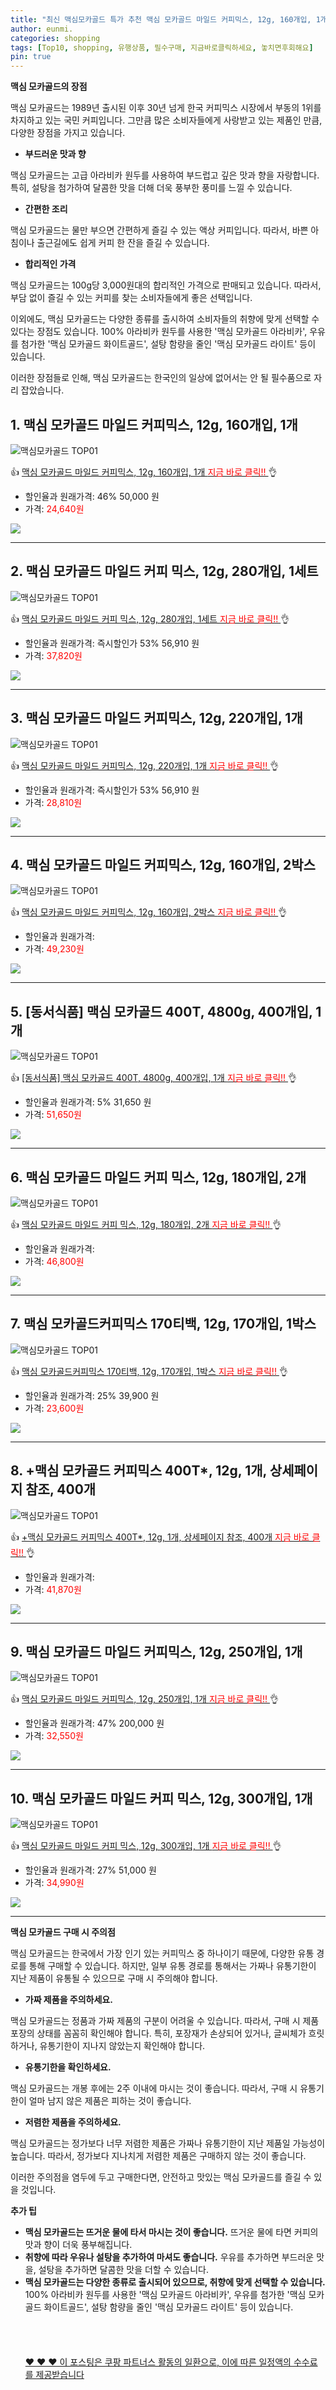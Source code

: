 ```yaml
---
title: "최신 맥심모카골드 특가 추천 맥심 모카골드 마일드 커피믹스, 12g, 160개입, 1개 비교 장점"
author: eunmi.
categories: shopping
tags: [Top10, shopping, 유행상품, 필수구매, 지금바로클릭하세요, 놓치면후회해요]
pin: true
---
```

**맥심 모카골드의 장점**

맥심 모카골드는 1989년 출시된 이후 30년 넘게 한국 커피믹스 시장에서 부동의 1위를 차지하고 있는 국민 커피입니다. 그만큼 많은 소비자들에게 사랑받고 있는 제품인 만큼, 다양한 장점을 가지고 있습니다.

* **부드러운 맛과 향**

맥심 모카골드는 고급 아라비카 원두를 사용하여 부드럽고 깊은 맛과 향을 자랑합니다. 특히, 설탕을 첨가하여 달콤한 맛을 더해 더욱 풍부한 풍미를 느낄 수 있습니다.

* **간편한 조리**

맥심 모카골드는 물만 부으면 간편하게 즐길 수 있는 액상 커피입니다. 따라서, 바쁜 아침이나 출근길에도 쉽게 커피 한 잔을 즐길 수 있습니다.

* **합리적인 가격**

맥심 모카골드는 100g당 3,000원대의 합리적인 가격으로 판매되고 있습니다. 따라서, 부담 없이 즐길 수 있는 커피를 찾는 소비자들에게 좋은 선택입니다.

이외에도, 맥심 모카골드는 다양한 종류를 출시하여 소비자들의 취향에 맞게 선택할 수 있다는 장점도 있습니다. 100% 아라비카 원두를 사용한 '맥심 모카골드 아라비카', 우유를 첨가한 '맥심 모카골드 화이트골드', 설탕 함량을 줄인 '맥심 모카골드 라이트' 등이 있습니다.

이러한 장점들로 인해, 맥심 모카골드는 한국인의 일상에 없어서는 안 될 필수품으로 자리 잡았습니다.

   

## 1. 맥심 모카골드 마일드 커피믹스, 12g, 160개입, 1개

![맥심모카골드 TOP01](https://thumbnail6.coupangcdn.com/thumbnails/remote/230x230ex/image/retail/images/4282376875770945-55003122-84cd-4bb6-860f-25e4f7e5eece.jpg)


👍 [맥심 모카골드 마일드 커피믹스, 12g, 160개입, 1개 <font color=red> 지금 바로 클릭!! </font> ](https://link.coupang.com/re/AFFSDP?lptag=AF3617701&subid=GithubCoopas&pageKey=7525033092&traceid=V0-153&itemId=17657253101&vendorItemId=71030128009) 👌 


- 할인율과 원래가격: 46%  50,000   원
- 가격: <span style='color:red'>24,640원</span>

[![](/discount_price.png)](https://link.coupang.com/re/AFFSDP?lptag=AF3617701&subid=GithubCoopas&pageKey=7525033092&traceid=V0-153&itemId=17657253101&vendorItemId=71030128009)

---


   

## 2. 맥심 모카골드 마일드 커피 믹스, 12g, 280개입, 1세트

![맥심모카골드 TOP01](https://thumbnail8.coupangcdn.com/thumbnails/remote/230x230ex/image/vendor_inventory/6d53/1a1779e4556b8b8de10d2b3fed51b5fc797bd2d7bd0431ecbd4b2c507e18.jpeg)


👍 [맥심 모카골드 마일드 커피 믹스, 12g, 280개입, 1세트 <font color=red> 지금 바로 클릭!! </font> ](https://link.coupang.com/re/AFFSDP?lptag=AF3617701&subid=GithubCoopas&pageKey=7525033092&traceid=V0-153&itemId=19257248420&vendorItemId=87029109371) 👌 


- 할인율과 원래가격: 즉시할인가 53%  56,910   원
- 가격: <span style='color:red'>37,820원</span>

[![](/discount_price.png)](https://link.coupang.com/re/AFFSDP?lptag=AF3617701&subid=GithubCoopas&pageKey=7525033092&traceid=V0-153&itemId=19257248420&vendorItemId=87029109371)

---


   

## 3. 맥심 모카골드 마일드 커피믹스, 12g, 220개입, 1개

![맥심모카골드 TOP01](https://thumbnail6.coupangcdn.com/thumbnails/remote/230x230ex/image/vendor_inventory/40cd/e62000f1b176b6e246be7c41aea2a559a0db555a7ee5ee4d9fae5e868889.jpg)


👍 [맥심 모카골드 마일드 커피믹스, 12g, 220개입, 1개 <font color=red> 지금 바로 클릭!! </font> ](https://link.coupang.com/re/AFFSDP?lptag=AF3617701&subid=GithubCoopas&pageKey=7525033092&traceid=V0-153&itemId=16456198383&vendorItemId=86288232850) 👌 


- 할인율과 원래가격: 즉시할인가 53%  56,910   원
- 가격: <span style='color:red'>28,810원</span>

[![](/discount_price.png)](https://link.coupang.com/re/AFFSDP?lptag=AF3617701&subid=GithubCoopas&pageKey=7525033092&traceid=V0-153&itemId=16456198383&vendorItemId=86288232850)

---


   

## 4. 맥심 모카골드 마일드 커피믹스, 12g, 160개입, 2박스

![맥심모카골드 TOP01](https://thumbnail10.coupangcdn.com/thumbnails/remote/230x230ex/image/retail/images/631250883165396-16465121-4eec-4ffc-b626-d6f444fc7600.jpg)


👍 [맥심 모카골드 마일드 커피믹스, 12g, 160개입, 2박스 <font color=red> 지금 바로 클릭!! </font> ](https://link.coupang.com/re/AFFSDP?lptag=AF3617701&subid=GithubCoopas&pageKey=7525033092&traceid=V0-153&itemId=29650653&vendorItemId=85072690879) 👌 


- 할인율과 원래가격: 
- 가격: <span style='color:red'>49,230원</span>

[![](/discount_price.png)](https://link.coupang.com/re/AFFSDP?lptag=AF3617701&subid=GithubCoopas&pageKey=7525033092&traceid=V0-153&itemId=29650653&vendorItemId=85072690879)

---


   

## 5. [동서식품] 맥심 모카골드 400T, 4800g, 400개입, 1개

![맥심모카골드 TOP01](https://thumbnail6.coupangcdn.com/thumbnails/remote/230x230ex/image/vendor_inventory/4cc4/708f15d0e000a7d414032f074bc7d23ba818cb661832458073fa7401babc.jpg)


👍 [[동서식품] 맥심 모카골드 400T, 4800g, 400개입, 1개 <font color=red> 지금 바로 클릭!! </font> ](https://link.coupang.com/re/AFFSDP?lptag=AF3617701&subid=GithubCoopas&pageKey=7525033092&traceid=V0-153&itemId=19575169624&vendorItemId=3919120623) 👌 


- 할인율과 원래가격: 5%  31,650   원
- 가격: <span style='color:red'>51,650원</span>

[![](/discount_price.png)](https://link.coupang.com/re/AFFSDP?lptag=AF3617701&subid=GithubCoopas&pageKey=7525033092&traceid=V0-153&itemId=19575169624&vendorItemId=3919120623)

---


   

## 6. 맥심 모카골드 마일드 커피 믹스, 12g, 180개입, 2개

![맥심모카골드 TOP01](https://thumbnail6.coupangcdn.com/thumbnails/remote/230x230ex/image/vendor_inventory/fdf1/f5c2977afa69e2431f6ba885e19f7955a38e67c2119cba99a2b22c46493d.jpg)


👍 [맥심 모카골드 마일드 커피 믹스, 12g, 180개입, 2개 <font color=red> 지금 바로 클릭!! </font> ](https://link.coupang.com/re/AFFSDP?lptag=AF3617701&subid=GithubCoopas&pageKey=7525033092&traceid=V0-153&itemId=18016950044&vendorItemId=86779979188) 👌 


- 할인율과 원래가격: 
- 가격: <span style='color:red'>46,800원</span>

[![](/discount_price.png)](https://link.coupang.com/re/AFFSDP?lptag=AF3617701&subid=GithubCoopas&pageKey=7525033092&traceid=V0-153&itemId=18016950044&vendorItemId=86779979188)

---


   

## 7. 맥심 모카골드커피믹스 170티백, 12g, 170개입, 1박스

![맥심모카골드 TOP01](https://thumbnail10.coupangcdn.com/thumbnails/remote/230x230ex/image/vendor_inventory/146a/49c093c22b2ac05fb6028aaf24a7463e4131a11e3aa32661b0bd00adf009.jpg)


👍 [맥심 모카골드커피믹스 170티백, 12g, 170개입, 1박스 <font color=red> 지금 바로 클릭!! </font> ](https://link.coupang.com/re/AFFSDP?lptag=AF3617701&subid=GithubCoopas&pageKey=7525033092&traceid=V0-153&itemId=5564584442&vendorItemId=86779971298) 👌 


- 할인율과 원래가격: 25%  39,900   원
- 가격: <span style='color:red'>23,600원</span>

[![](/discount_price.png)](https://link.coupang.com/re/AFFSDP?lptag=AF3617701&subid=GithubCoopas&pageKey=7525033092&traceid=V0-153&itemId=5564584442&vendorItemId=86779971298)

---


   

## 8. +맥심 모카골드 커피믹스 400T*, 12g, 1개, 상세페이지 참조, 400개

![맥심모카골드 TOP01](https://thumbnail9.coupangcdn.com/thumbnails/remote/230x230ex/image/vendor_inventory/2136/04212e38c63980fc342d43a4e8e15d2c398816f9674d589f13a3510e6bf5.jpg)


👍 [+맥심 모카골드 커피믹스 400T*, 12g, 1개, 상세페이지 참조, 400개 <font color=red> 지금 바로 클릭!! </font> ](https://link.coupang.com/re/AFFSDP?lptag=AF3617701&subid=GithubCoopas&pageKey=7525025852&traceid=V0-153&itemId=19744700506&vendorItemId=83044535464) 👌 


- 할인율과 원래가격: 
- 가격: <span style='color:red'>41,870원</span>

[![](/discount_price.png)](https://link.coupang.com/re/AFFSDP?lptag=AF3617701&subid=GithubCoopas&pageKey=7525025852&traceid=V0-153&itemId=19744700506&vendorItemId=83044535464)

---


   

## 9. 맥심 모카골드 마일드 커피믹스, 12g, 250개입, 1개

![맥심모카골드 TOP01](https://thumbnail9.coupangcdn.com/thumbnails/remote/230x230ex/image/vendor_inventory/3e5d/805a4b95aa0b42e664856ee69a2ae7a85e57301de69eac288270754cad23.jpg)


👍 [맥심 모카골드 마일드 커피믹스, 12g, 250개입, 1개 <font color=red> 지금 바로 클릭!! </font> ](https://link.coupang.com/re/AFFSDP?lptag=AF3617701&subid=GithubCoopas&pageKey=7525033092&traceid=V0-153&itemId=14489521215&vendorItemId=80353324525) 👌 


- 할인율과 원래가격: 47%  200,000   원
- 가격: <span style='color:red'>32,550원</span>

[![](/discount_price.png)](https://link.coupang.com/re/AFFSDP?lptag=AF3617701&subid=GithubCoopas&pageKey=7525033092&traceid=V0-153&itemId=14489521215&vendorItemId=80353324525)

---


   

## 10. 맥심 모카골드 마일드 커피 믹스, 12g, 300개입, 1개

![맥심모카골드 TOP01](https://thumbnail10.coupangcdn.com/thumbnails/remote/230x230ex/image/vendor_inventory/37f7/f09f4c6fb6aa0f39fdfc8250a70fb710d57ae684623f10b3c454805902b3.jpg)


👍 [맥심 모카골드 마일드 커피 믹스, 12g, 300개입, 1개 <font color=red> 지금 바로 클릭!! </font> ](https://link.coupang.com/re/AFFSDP?lptag=AF3617701&subid=GithubCoopas&pageKey=7525033092&traceid=V0-153&itemId=234283277&vendorItemId=72056113370) 👌 


- 할인율과 원래가격: 27%  51,000   원
- 가격: <span style='color:red'>34,990원</span>

[![](/discount_price.png)](https://link.coupang.com/re/AFFSDP?lptag=AF3617701&subid=GithubCoopas&pageKey=7525033092&traceid=V0-153&itemId=234283277&vendorItemId=72056113370)

---
**맥심 모카골드 구매 시 주의점**

맥심 모카골드는 한국에서 가장 인기 있는 커피믹스 중 하나이기 때문에, 다양한 유통 경로를 통해 구매할 수 있습니다. 하지만, 일부 유통 경로를 통해서는 가짜나 유통기한이 지난 제품이 유통될 수 있으므로 구매 시 주의해야 합니다.

* **가짜 제품을 주의하세요.**

맥심 모카골드는 정품과 가짜 제품의 구분이 어려울 수 있습니다. 따라서, 구매 시 제품 포장의 상태를 꼼꼼히 확인해야 합니다. 특히, 포장재가 손상되어 있거나, 글씨체가 흐릿하거나, 유통기한이 지나지 않았는지 확인해야 합니다.

* **유통기한을 확인하세요.**

맥심 모카골드는 개봉 후에는 2주 이내에 마시는 것이 좋습니다. 따라서, 구매 시 유통기한이 얼마 남지 않은 제품은 피하는 것이 좋습니다.

* **저렴한 제품을 주의하세요.**

맥심 모카골드는 정가보다 너무 저렴한 제품은 가짜나 유통기한이 지난 제품일 가능성이 높습니다. 따라서, 정가보다 지나치게 저렴한 제품은 구매하지 않는 것이 좋습니다.

이러한 주의점을 염두에 두고 구매한다면, 안전하고 맛있는 맥심 모카골드를 즐길 수 있을 것입니다.

**추가 팁**

* **맥심 모카골드는 뜨거운 물에 타서 마시는 것이 좋습니다.** 뜨거운 물에 타면 커피의 맛과 향이 더욱 풍부해집니다.
* **취향에 따라 우유나 설탕을 추가하여 마셔도 좋습니다.** 우유를 추가하면 부드러운 맛을, 설탕을 추가하면 달콤한 맛을 더할 수 있습니다.
* **맥심 모카골드는 다양한 종류로 출시되어 있으므로, 취향에 맞게 선택할 수 있습니다.** 100% 아라비카 원두를 사용한 '맥심 모카골드 아라비카', 우유를 첨가한 '맥심 모카골드 화이트골드', 설탕 함량을 줄인 '맥심 모카골드 라이트' 등이 있습니다.<br><br><br><br><br> [ ❤ ❤ ❤ 이 포스팅은 쿠팡 파트너스 활동의 일환으로, 이에 따른 일정액의 수수료를 제공받습니다](https://link.coupang.com/a/bcEFyh)